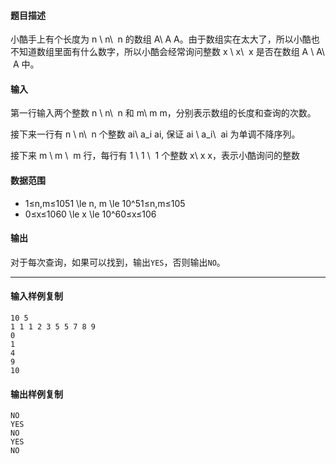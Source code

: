 #### 题目描述

小酷手上有个长度为 n \\ n\\  n 的数组 A\\ A A。由于数组实在太大了，所以小酷也不知道数组里面有什么数字，所以小酷会经常询问整数 x \\ x\\  x 是否在数组 A \\ A\\  A 中。

#### 输入

第一行输入两个整数 n \\ n\\  n 和 m\\ m m，分别表示数组的长度和查询的次数。

接下来一行有 n \\ n\\  n 个整数 ai\\ a\_i ai, 保证 ai \\ a\_i\\  ai 为单调不降序列。

接下来 m \\ m \\  m 行，每行有 1 \\ 1 \\  1 个整数 x\\ x x，表示小酷询问的整数

#### 数据范围

-   1≤n,m≤1051 \\le n, m \\le 10^51≤n,m≤105
-   0≤x≤1060 \\le x \\le 10^60≤x≤106

#### 输出

对于每次查询，如果可以找到，输出`YES`，否则输出`NO`。

___

#### 输入样例复制

```
10 5
1 1 1 2 3 5 5 7 8 9
0
1
4
9
10
```

#### 输出样例复制

```
NO
YES
NO
YES
NO
```